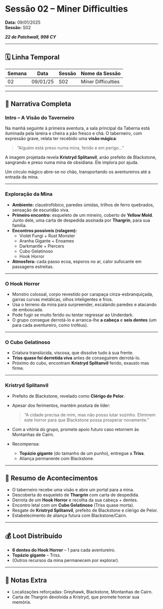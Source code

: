 # Sessão 02 – Miner Difficulties  
**Data:** 09/01/2025  
**Sessão:** S02  

***22 de Patchwall, 998 CY***

---
## 🗓 Linha Temporal
| Semana | Data       | Sessão | Nome da Sessão         |
|--------|-----------|--------|-------------------------|
| 02     | 09/01/25  | S02    | Miner Difficulties      |

---

## 📖 Narrativa Completa

### Intro – A Visão do Taverneiro
Na manhã seguinte à primeira aventura, a sala principal da Taberna está iluminada pela lareira e cheira a pão fresco e chá. O taberneiro, com expressão grave, relata ter recebido uma **visão mágica**:  

> “Alguém está preso numa mina, ferido e em perigo…”  

A imagem projetada revela **Kristryd Splitanvil**, anão prefeito de Blackstone, sangrando e preso numa mina de obsidiana. Ele implora por ajuda.  

Um círculo mágico abre-se no chão, transportando os aventureiros até a entrada da mina.

---

### Exploração da Mina
- **Ambiente:** claustrofóbico, paredes úmidas, trilhos de ferro quebrados, sensação de escuridão viva.  
- **Primeiro encontro:** esqueleto de um mineiro, coberto de **Yellow Mold**. Junto dele, uma carta de despedida assinada por **Thargrin**, para sua família.  
- **Encontros possíveis (rolagem):**
  - Violet Fungi + Rust Monster  
  - Aranha Gigante + Enxames  
  - Darkmantle + Piercers  
  - Cubo Gelatinoso  
  - Hook Horror  
- **Atmosfera:** cada passo ecoa, esporos no ar, calor sufocante em passagens estreitas.

---

### O Hook Horror
- Monstro colossal, corpo revestido por carapaça cinza-esbranquiçada, garras curvas metálicas, olhos inteligentes e frios.  
- Usa o terreno da mina para surpreender, escalando paredes e atacando de emboscada.  
- Pode fugir se muito ferido ou tentar regressar ao Underdark.  
- O grupo consegue derrotá-lo e arranca-lhe **a cabeça** e **seis dentes** (um para cada aventureiro, como troféus).

---

### O Cubo Gelatinoso
- Criatura translúcida, viscosa, que dissolve tudo à sua frente.  
- **Triss quase foi derretida viva** antes de conseguirem derrotá-lo.  
- Próximo do cubo, encontram **Kristryd Splitanvil** ferido, exausto mas firme.  

---

### Kristryd Splitanvil
- Prefeito de Blackstone, revelado como **Clérigo de Pelor**.  
- Apesar dos ferimentos, mantém postura de líder:  
  > “A cidade precisa de mim, mas não posso lutar sozinho. Eliminem este horror para que Blackstone possa prosperar novamente.”  

- Com a vitória do grupo, promete apoio futuro caso retornem às Montanhas de Cairn.  
- Recompensa:  
  - **Topázio gigante** (do tamanho de um punho), entregue a **Triss**.  
  - Aliança permanente com Blackstone.

---

## 🎲 Resumo de Acontecimentos
- O taberneiro recebe uma visão e abre um portal para a mina.  
- Descoberta do esqueleto de **Thargrin** com carta de despedida.  
- Derrota de um **Hook Horror** e recolha da sua cabeça + dentes.  
- Encontro letal com um **Cubo Gelatinoso** (Triss quase morta).  
- Resgate de **Kristryd Splitanvil**, prefeito de Blackstone e clérigo de Pelor.  
- Estabelecimento de aliança futura com Blackstone/Cairn.  

---

## 💰 Loot Distribuído
- **6 dentes do Hook Horror** – 1 para cada aventureiro.  
- **Topázio gigante** – Triss.  
- (Outros recursos da mina permanecem por explorar).  

---

## 🧾 Notas Extra
- Localizações reforçadas: Greyhawk, Blackstone, Montanhas de Cairn.  
- Carta de Thargrin devolvida a Kristryd, que promete honrar sua memória.  
